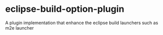 # eclipse-build-option-plugin
A plugin implementation that enhance the eclipse build launchers such as m2e launcher

